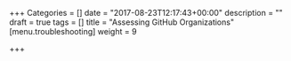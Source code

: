 +++
Categories = []
date = "2017-08-23T12:17:43+00:00"
description = ""
draft = true
tags = []
title = "Assessing GitHub Organizations"
[menu.troubleshooting]
weight = 9

+++
